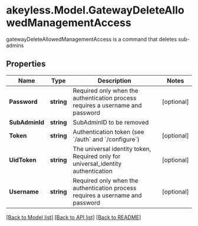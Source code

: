 # akeyless.Model.GatewayDeleteAllowedManagementAccess
gatewayDeleteAllowedManagementAccess is a command that deletes sub-admins

## Properties

Name | Type | Description | Notes
------------ | ------------- | ------------- | -------------
**Password** | **string** | Required only when the authentication process requires a username and password | [optional] 
**SubAdminId** | **string** | SubAdminID to be removed | 
**Token** | **string** | Authentication token (see &#x60;/auth&#x60; and &#x60;/configure&#x60;) | [optional] 
**UidToken** | **string** | The universal identity token, Required only for universal_identity authentication | [optional] 
**Username** | **string** | Required only when the authentication process requires a username and password | [optional] 

[[Back to Model list]](../README.md#documentation-for-models) [[Back to API list]](../README.md#documentation-for-api-endpoints) [[Back to README]](../README.md)

